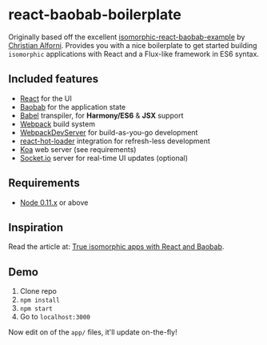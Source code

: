 # react-baobab-boilerplate
Originally based off the excellent [isomorphic-react-baobab-example](https://github.com/christianalfoni/isomorphic-react-baobab-example) by [Christian Alforni](https://github.com/christianalfoni). Provides you with a nice boilerplate to get started building `isomorphic` applications with React and a Flux-like framework in ES6 syntax.

## Included features

* [React](http://facebook.github.io/react/) for the UI
* [Baobab](https://github.com/Yomguithereal/baobab) for the application state
* [Babel](http://babel.io) transpiler, for **Harmony/ES6** & **JSX** support
* [Webpack](http://webpack.github.io) build system
* [WebpackDevServer](http://webpack.github.io/docs/webpack-dev-server.html) for build-as-you-go development
* [react-hot-loader](http://github.com/gaearon/react-hot-loader) integration for refresh-less development
* [Koa](http://koa.io) web server (see requirements)
* [Socket.io](http://socket.io) server for real-time UI updates (optional)

## Requirements

* [Node 0.11.x](http://github.com/visionmedia/n) or above

## Inspiration
Read the article at: [True isomorphic apps with React and Baobab](http://christianalfoni.github.io/javascript/2015/03/01/true-isomorphic-apps-with-react-and-baobab.html).

## Demo
1. Clone repo
2. `npm install`
3. `npm start`
4. Go to `localhost:3000`

Now edit on of the `app/` files, it'll update on-the-fly!
